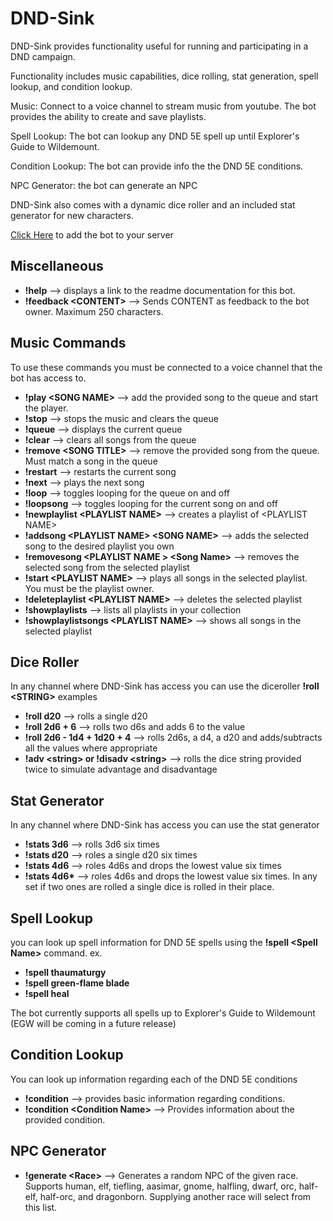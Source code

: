 # DND-Sink

DND-Sink provides functionality useful for running and participating in a DND campaign.

Functionality includes music capabilities, dice rolling, stat generation, spell lookup, and condition lookup.

Music: Connect to a voice channel to stream music from youtube. The bot provides the ability to create and save playlists.

Spell Lookup: The bot can lookup any DND 5E spell up until Explorer's Guide to Wildemount.

Condition Lookup: The bot can provide info the the DND 5E conditions.

NPC Generator: the bot can generate an NPC

DND-Sink also comes with a dynamic dice roller and an included stat generator for new characters.

[Click Here](https://discord.com/oauth2/authorize?client_id=712699373183565915&permissions=36702208&scope=bot) to add the bot to your server

## Miscellaneous

* **!help** --> displays a link to the readme documentation for this bot.
* **!feedback \<CONTENT\>** --> Sends CONTENT as feedback to the bot owner. Maximum 250 characters.
## Music Commands
To use these commands you must be connected to a voice channel that the bot has access to.

 * **!play \<SONG NAME\>** --> add the provided song to the queue and start the player.
 * **!stop** --> stops the music and clears the queue
 * **!queue** --> displays the current queue
 * **!clear** --> clears all songs from the queue
 * **!remove \<SONG TITLE\>** --> remove the provided song from the queue. Must match a song in the queue
 * **!restart** --> restarts the current song
 * **!next** --> plays the next song
 * **!loop** --> toggles looping for the queue on and off
 * **!loopsong** --> toggles looping for the current song on and off
 * **!newplaylist \<PLAYLIST NAME\>** --> creates a playlist of \<PLAYLIST NAME\>
 * **!addsong \<PLAYLIST NAME\> \<SONG NAME\>** --> adds the selected song to the desired playlist you own
 * **!removesong \<PLAYLIST NAME \> \<Song Name\>** --> removes the selected song from the selected playlist
 * **!start \<PLAYLIST NAME\>** --> plays all songs in the selected playlist. You must be the playlist owner.
 * **!deleteplaylist \<PLAYLIST NAME\>** --> deletes the selected playlist
 * **!showplaylists** --> lists all playlists in your collection
 * **!showplaylistsongs \<PLAYLIST NAME\>** --> shows all songs in the selected playlist



## Dice Roller

In any channel where DND-Sink has access you can use the diceroller
**!roll \<STRING\>**
examples
* **!roll d20**  --> rolls a single d20
* **!roll 2d6 + 6** --> rolls two d6s and adds 6 to the value
* **!roll 2d6 - 1d4 + 1d20 + 4**  --> rolls 2d6s, a d4, a d20 and adds/subtracts all the values where appropriate
* **!adv \<string\> or !disadv \<string\>** --> rolls the dice string provided twice to simulate advantage and disadvantage

## Stat Generator

In any channel where DND-Sink has access you can use the stat generator
* **!stats 3d6** --> rolls 3d6 six times
* **!stats d20**  --> roles a single d20 six times
* **!stats 4d6** --> roles 4d6s and drops the lowest value six times
* **!stats 4d6\***  --> roles 4d6s and drops the lowest value six times. In any set if two ones are rolled a single dice is rolled in their place.

## Spell Lookup

you can look up spell information for DND 5E spells using the **!spell \<Spell Name\>** command.
ex.

 - **!spell thaumaturgy**
 - **!spell green-flame blade**
 - **!spell heal**

The bot currently supports all spells up to Explorer's Guide to Wildemount (EGW will be coming in a future release)

## Condition Lookup

You can look up information regarding each of the DND 5E conditions
* **!condition** --> provides basic information regarding conditions.
* **!condition \<Condition Name\>** --> Provides information about the provided condition.

## NPC Generator

* **!generate \<Race\>** --> Generates a random NPC of the given race.
Supports human, elf, tiefling, aasimar, gnome, halfling, dwarf, orc, half-elf, half-orc, and dragonborn. Supplying another race will select from this list.
